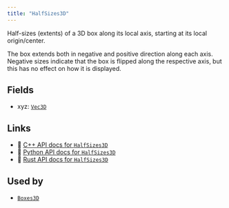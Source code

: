```yaml
---
title: "HalfSizes3D"
---
```


Half-sizes (extents) of a 3D box along its local axis, starting at its local origin/center.

The box extends both in negative and positive direction along each axis.
Negative sizes indicate that the box is flipped along the respective axis, but this has no effect on how it is displayed.

## Fields

* xyz: [`Vec3D`](../datatypes/vec3d.md)

## Links
 * 🌊 [C++ API docs for `HalfSizes3D`](https://ref.rerun.io/docs/cpp/stable/structrerun_1_1components_1_1HalfSizes3D.html)
 * 🐍 [Python API docs for `HalfSizes3D`](https://ref.rerun.io/docs/python/stable/common/components#rerun.components.HalfSizes3D)
 * 🦀 [Rust API docs for `HalfSizes3D`](https://docs.rs/rerun/latest/rerun/components/struct.HalfSizes3D.html)


## Used by

* [`Boxes3D`](../archetypes/boxes3d.md)
